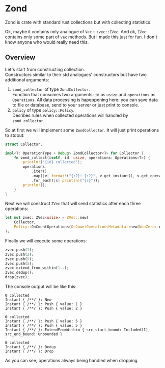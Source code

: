 # Zond

Zond is crate with standard rust collections but with collecting statistics.

Ok, maybe it contains only analogue of `Vec` - `zvec::ZVec`. And ok, `ZVec` contains only some part of `Vec` methods. 
But I made this just for fun. I don't know anyone who would really need this.

## Overview

Let's start from constructing collection. \
Constructors similar to their std analogues' constructors but have two additional arguments:
1. `zond_collector` of type `ZondCollector`. \
  Function that consumes two arguments: `id` as `usize` and `operations` as `Operations`. All data processing is hapeppening here: 
  you can save data to file or database, send to your server or just print to console.
2. `policy` of type `policy::Policy`. \
  Desribes rules when collected operations will handled by `zond_collector`.

So at first we will implement some `ZondCollector`. It will just print operations to stdout:
```rust
struct Collector;

impl<T: OperationType + Debug> ZondCollector<T> for Collector {
    fn zond_collect(&self, id: usize, operations: Operations<T>) {
        println!("{id} collected");
        operations
            .iter()
            .map(|v| format!("{:?}: {:?}", v.get_instant(), v.get_operation_type()))
            .for_each(|s| println!("{s}"));
        println!();
    }
}
```

Next we will construct `ZVec` that will send statistics after each three operations:
```rust
let mut zvec: ZVec<usize> = ZVec::new(
    Collector,
    Policy::OnCountOperations(OnCountOperationsMetadata::new(NonZero::new(3).unwrap())),
);
```

Finally we will execute some operations:
```rust
zvec.push(1);
zvec.push(2);
zvec.push(5);
zvec.push(5);
zvec.extend_from_within(1..);
zvec.dedup();
drop(zvec);
```

The console output will be like this:
```
0 collected
Instant { /**/ }: New
Instant { /**/ }: Push { value: 1 }
Instant { /**/ }: Push { value: 2 }

0 collected
Instant { /**/ }: Push { value: 5 }
Instant { /**/ }: Push { value: 5 }
Instant { /**/ }: ExtendFromWithin { src_start_bound: Included(1), src_end_bound: Unbounded }

0 collected
Instant { /**/ }: Dedup
Instant { /**/ }: Drop
```

As you can see, operations always being handled when dropping.
